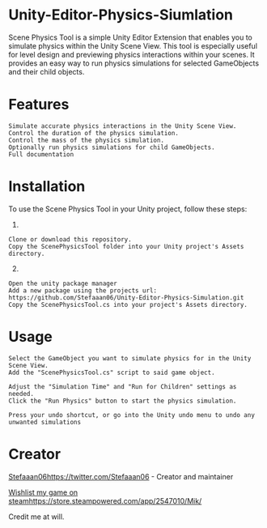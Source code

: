 # Unity-Editor-Physics-Siumlation

Scene Physics Tool is a simple Unity Editor Extension that enables you to simulate physics within the Unity Scene View. This tool is especially useful for level design and previewing physics interactions within your scenes. It provides an easy way to run physics simulations for selected GameObjects and their child objects.
# Features
    Simulate accurate physics interactions in the Unity Scene View.
    Control the duration of the physics simulation.
    Control the mass of the physics simulation.
    Optionally run physics simulations for child GameObjects.
    Full documentation

# Installation
    
To use the Scene Physics Tool in your Unity project, follow these steps:

1.    

    Clone or download this repository.
    Copy the ScenePhysicsTool folder into your Unity project's Assets directory.
2.    

    Open the unity package manager
    Add a new package using the projects url: https://github.com/Stefaaan06/Unity-Editor-Physics-Simulation.git
    Copy the ScenePhysicsTool.cs into your project's Assets directory.

# Usage
    Select the GameObject you want to simulate physics for in the Unity Scene View.
    Add the "ScenePhysicsTool.cs" script to said game object.
    
    Adjust the "Simulation Time" and "Run for Children" settings as needed.
    Click the "Run Physics" button to start the physics simulation.

    Press your undo shortcut, or go into the Unity undo menu to undo any unwanted simulations

# Creator
[Stefaaan06](https://twitter.com/Stefaaan06)https://twitter.com/Stefaaan06 - Creator and maintainer

[Wishlist my game on steam](https://store.steampowered.com/app/2547010/Mik/)https://store.steampowered.com/app/2547010/Mik/

Credit me at will.
